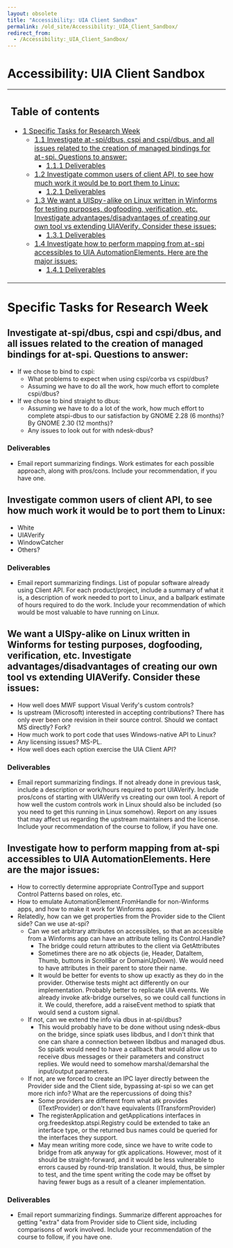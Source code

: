 ```yaml
---
layout: obsolete
title: "Accessibility: UIA Client Sandbox"
permalink: /old_site/Accessibility:_UIA_Client_Sandbox/
redirect_from:
  - /Accessibility:_UIA_Client_Sandbox/
---
```


Accessibility: UIA Client Sandbox
=================================

<table>
<col width="100%" />
<tbody>
<tr class="odd">
<td align="left"><h2>Table of contents</h2>
<ul>
<li><a href="#Specific_Tasks_for_Research_Week">1 Specific Tasks for Research Week</a>
<ul>
<li><a href="#Investigate_at-spi.2Fdbus.2C_cspi_and_cspi.2Fdbus.2C_and_all_issues_related_to_the_creation_of_managed_bindings_for_at-spi._Questions_to_answer:">1.1 Investigate at-spi/dbus, cspi and cspi/dbus, and all issues related to the creation of managed bindings for at-spi. Questions to answer:</a>
<ul>
<li><a href="#Deliverables">1.1.1 Deliverables</a></li>
</ul></li>
<li><a href="#Investigate_common_users_of_client_API.2C_to_see_how_much_work_it_would_be_to_port_them_to_Linux:">1.2 Investigate common users of client API, to see how much work it would be to port them to Linux:</a>
<ul>
<li><a href="#Deliverables_2">1.2.1 Deliverables</a></li>
</ul></li>
<li><a href="#We_want_a_UISpy-alike_on_Linux_written_in_Winforms_for_testing_purposes.2C_dogfooding.2C_verification.2C_etc._Investigate_advantages.2Fdisadvantages_of_creating_our_own_tool_vs_extending_UIAVerify._Consider_these_issues:">1.3 We want a UISpy-alike on Linux written in Winforms for testing purposes, dogfooding, verification, etc. Investigate advantages/disadvantages of creating our own tool vs extending UIAVerify. Consider these issues:</a>
<ul>
<li><a href="#Deliverables_3">1.3.1 Deliverables</a></li>
</ul></li>
<li><a href="#Investigate_how_to_perform_mapping_from_at-spi_accessibles_to_UIA_AutomationElements._Here_are_the_major_issues:">1.4 Investigate how to perform mapping from at-spi accessibles to UIA AutomationElements. Here are the major issues:</a>
<ul>
<li><a href="#Deliverables_4">1.4.1 Deliverables</a></li>
</ul></li>
</ul></li>
</ul></td>
</tr>
</tbody>
</table>

Specific Tasks for Research Week
================================

Investigate at-spi/dbus, cspi and cspi/dbus, and all issues related to the creation of managed bindings for at-spi. Questions to answer:
----------------------------------------------------------------------------------------------------------------------------------------

-   If we chose to bind to cspi:
    -   What problems to expect when using cspi/corba vs cspi/dbus?
    -   Assuming we have to do all the work, how much effort to complete cspi/dbus?
-   If we chose to bind straight to dbus:
    -   Assuming we have to do a lot of the work, how much effort to complete atspi-dbus to our satisfaction by GNOME 2.28 (6 months)? By GNOME 2.30 (12 months)?
    -   Any issues to look out for with ndesk-dbus?

### Deliverables

-   Email report summarizing findings. Work estimates for each possible approach, along with pros/cons. Include your recommendation, if you have one.

Investigate common users of client API, to see how much work it would be to port them to Linux:
-----------------------------------------------------------------------------------------------

-   White
-   UIAVerify
-   WindowCatcher
-   Others?

### Deliverables

-   Email report summarizing findings. List of popular software already using Client API. For each product/project, include a summary of what it is, a description of work needed to port to Linux, and a ballpark estimate of hours required to do the work. Include your recommendation of which would be most valuable to have running on Linux.

We want a UISpy-alike on Linux written in Winforms for testing purposes, dogfooding, verification, etc. Investigate advantages/disadvantages of creating our own tool vs extending UIAVerify. Consider these issues:
--------------------------------------------------------------------------------------------------------------------------------------------------------------------------------------------------------------------

-   How well does MWF support Visual Verify's custom controls?
-   Is upstream (Microsoft) interested in accepting contributions? There has only ever been one revision in their source control. Should we contact MS directly? Fork?
-   How much work to port code that uses Windows-native API to Linux?
-   Any licensing issues? MS-PL.
-   How well does each option exercise the UIA Client API?

### Deliverables

-   Email report summarizing findings. If not already done in previous task, include a description or work/hours required to port UIAVerify. Include pros/cons of starting with UIAVerify vs creating our own tool. A report of how well the custom controls work in Linux should also be included (so you need to get this running in Linux somehow). Report on any issues that may affect us regarding the upstream maintainers and the license. Include your recommendation of the course to follow, if you have one.

Investigate how to perform mapping from at-spi accessibles to UIA AutomationElements. Here are the major issues:
----------------------------------------------------------------------------------------------------------------

-   How to correctly determine appropriate ControlType and support Control Patterns based on roles, etc.
-   How to emulate AutomationElement.FromHandle for non-Winforms apps, and how to make it work for Winforms apps.
-   Relatedly, how can we get properties from the Provider side to the Client side? Can we use at-spi?
    -   Can we set arbitrary attributes on accessibles, so that an accessible from a Winforms app can have an attribute telling its Control.Handle?
        -   The bridge could return attributes to the client via GetAttributes
        -   Sometimes there are no atk objects (ie, Header, DataItem, Thumb, buttons in ScrollBar or DomainUpDown). We would need to have attributes in their parent to store their name.
        -   It would be better for events to show up exactly as they do in the provider. Otherwise tests might act differently on our implementation. Probably better to replicate UIA events. We already invoke atk-bridge ourselves, so we could call functions in it. We could, therefore, add a raiseEvent method to spiatk that would send a custom signal.
    -   If not, can we extend the info via dbus in at-spi/dbus?
        -   This would probably have to be done without using ndesk-dbus on the bridge, since spiatk uses libdbus, and I don't think that one can share a connection between libdbus and managed dbus. So spiatk would need to have a callback that would allow us to receive dbus messages or their parameters and construct replies. We would need to somehow marshal/demarshal the input/output parameters.
    -   If not, are we forced to create an IPC layer directly between the Provider side and the Client side, bypassing at-spi so we can get more rich info? What are the repercussions of doing this?
        -   Some providers are different from what atk provides (ITextProvider) or don't have equivalents (ITransformProvider)
        -   The registerApplication and getApplications interfaces in org.freedesktop.atspi.Registry could be extended to take an interface type, or the returned bus names could be queried for the interfaces they support.
        -   May mean writing more code, since we have to write code to bridge from atk anyway for gtk applications. However, most of it should be straight-forward, and it would be less vulnerable to errors caused by round-trip translation. It would, thus, be simpler to test, and the time spent writing the code may be offset by having fewer bugs as a result of a cleaner implementation.

### Deliverables

-   Email report summarizing findings. Summarize different approaches for getting "extra" data from Provider side to Client side, including comparisons of work involved. Include your recommendation of the course to follow, if you have one.


